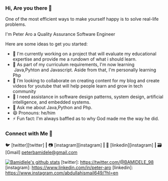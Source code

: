 ### Hi, Are you there 👋

One of the most efficient ways to make yourself happy is to solve real-life problems.


I'm Peter Aro a Quality Assurance Software Engineer

Here are some ideas to get you started:

- 🔭 I'm currently  working on a project that will evaluate my educational expertise and provide me a rundown of what i should learn.
- 🌱 As part of my curriculum requirements, I'm now learning  Java,Pyhton and Javascript. Aside from that, I'm personally learning Php
- 👯 I’m looking to collaborate on  creating content for my blog and create videos for youtube  that will help people learn and grow in tech community
- 🤔 I need assistance in software design patterns, system design, artificial intelligence, and embedded systems.
- 💬 Ask me about Java,Python and Php.
- 😄 Pronouns: he/him 
- ⚡ Fun fact: I'm always baffled as to why God made me the way he did.


 ### Connect with Me 🤝

🐦 [twitter][twitter] **|** 
📷 [instagram][instagram] **|** 
👔 [linkedin][instagram] **|** 
🗃️ [Gmail] peterbamidele@gmail.com


[![Bamidlele's github stats](https://github-readme-stats.vercel.app/api?username=Peterbamidele)](https://github.com/Peterbamidele/github-readme-stats)
[twitter]: https://twitter.com/@BAMIDELE_98
[instagram]: https://www.linkedin.com/in/peter-aro
[linkedin]: https://www.instagram.com/abdullahismail649/?hl=en


